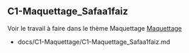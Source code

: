 
## C1-Maquettage_Safaa1faiz


Voir le travail à faire dans le thème Maquettage 
[Maquettage](https://github.com/solicoders/evaluation/issues/5)


- docs/C1-Maquettage/C1-Maquettage_Safaa1faiz.md 
 

